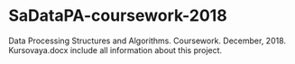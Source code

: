 # SaDataPA-coursework-2018
 Data Processing Structures and Algorithms. Coursework. December, 2018.
 Kursovaya.docx include all information about this project.
